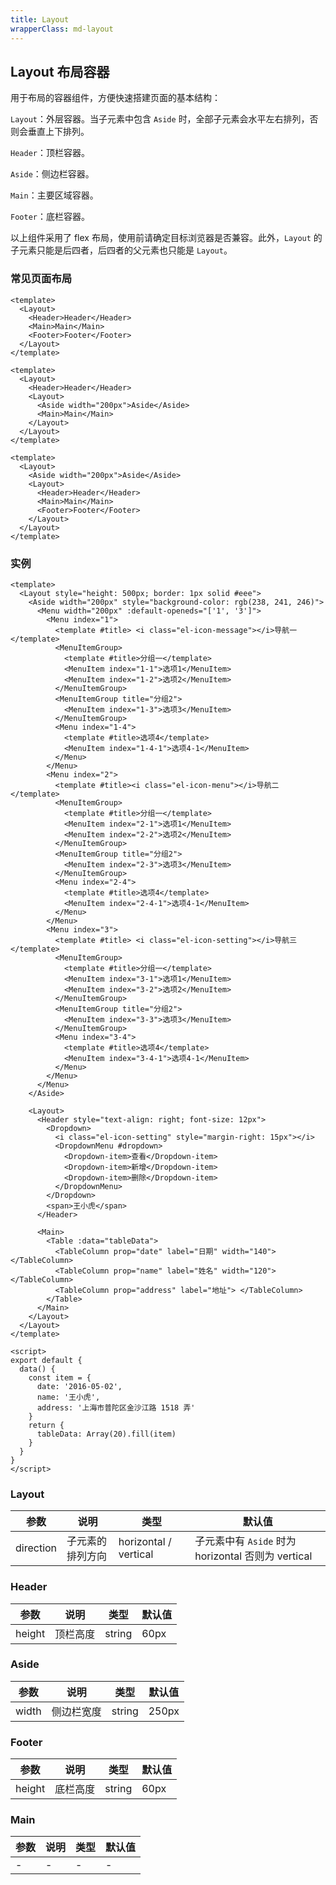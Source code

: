 ```yaml
---
title: Layout
wrapperClass: md-layout
---
```


## Layout 布局容器

用于布局的容器组件，方便快速搭建页面的基本结构：

`Layout`：外层容器。当子元素中包含 `Aside` 时，全部子元素会水平左右排列，否则会垂直上下排列。

`Header`：顶栏容器。

`Aside`：侧边栏容器。

`Main`：主要区域容器。

`Footer`：底栏容器。

以上组件采用了 flex 布局，使用前请确定目标浏览器是否兼容。此外，`Layout` 的子元素只能是后四者，后四者的父元素也只能是 `Layout`。

### 常见页面布局

```vue demo
<template>
  <Layout>
    <Header>Header</Header>
    <Main>Main</Main>
    <Footer>Footer</Footer>
  </Layout>
</template>
```

```vue demo
<template>
  <Layout>
    <Header>Header</Header>
    <Layout>
      <Aside width="200px">Aside</Aside>
      <Main>Main</Main>
    </Layout>
  </Layout>
</template>
```

```vue demo
<template>
  <Layout>
    <Aside width="200px">Aside</Aside>
    <Layout>
      <Header>Header</Header>
      <Main>Main</Main>
      <Footer>Footer</Footer>
    </Layout>
  </Layout>
</template>
```

### 实例

```vue demo
<template>
  <Layout style="height: 500px; border: 1px solid #eee">
    <Aside width="200px" style="background-color: rgb(238, 241, 246)">
      <Menu width="200px" :default-openeds="['1', '3']">
        <Menu index="1">
          <template #title> <i class="el-icon-message"></i>导航一 </template>
          <MenuItemGroup>
            <template #title>分组一</template>
            <MenuItem index="1-1">选项1</MenuItem>
            <MenuItem index="1-2">选项2</MenuItem>
          </MenuItemGroup>
          <MenuItemGroup title="分组2">
            <MenuItem index="1-3">选项3</MenuItem>
          </MenuItemGroup>
          <Menu index="1-4">
            <template #title>选项4</template>
            <MenuItem index="1-4-1">选项4-1</MenuItem>
          </Menu>
        </Menu>
        <Menu index="2">
          <template #title><i class="el-icon-menu"></i>导航二</template>
          <MenuItemGroup>
            <template #title>分组一</template>
            <MenuItem index="2-1">选项1</MenuItem>
            <MenuItem index="2-2">选项2</MenuItem>
          </MenuItemGroup>
          <MenuItemGroup title="分组2">
            <MenuItem index="2-3">选项3</MenuItem>
          </MenuItemGroup>
          <Menu index="2-4">
            <template #title>选项4</template>
            <MenuItem index="2-4-1">选项4-1</MenuItem>
          </Menu>
        </Menu>
        <Menu index="3">
          <template #title> <i class="el-icon-setting"></i>导航三 </template>
          <MenuItemGroup>
            <template #title>分组一</template>
            <MenuItem index="3-1">选项1</MenuItem>
            <MenuItem index="3-2">选项2</MenuItem>
          </MenuItemGroup>
          <MenuItemGroup title="分组2">
            <MenuItem index="3-3">选项3</MenuItem>
          </MenuItemGroup>
          <Menu index="3-4">
            <template #title>选项4</template>
            <MenuItem index="3-4-1">选项4-1</MenuItem>
          </Menu>
        </Menu>
      </Menu>
    </Aside>

    <Layout>
      <Header style="text-align: right; font-size: 12px">
        <Dropdown>
          <i class="el-icon-setting" style="margin-right: 15px"></i>
          <DropdownMenu #dropdown>
            <Dropdown-item>查看</Dropdown-item>
            <Dropdown-item>新增</Dropdown-item>
            <Dropdown-item>删除</Dropdown-item>
          </DropdownMenu>
        </Dropdown>
        <span>王小虎</span>
      </Header>

      <Main>
        <Table :data="tableData">
          <TableColumn prop="date" label="日期" width="140"> </TableColumn>
          <TableColumn prop="name" label="姓名" width="120"> </TableColumn>
          <TableColumn prop="address" label="地址"> </TableColumn>
        </Table>
      </Main>
    </Layout>
  </Layout>
</template>

<script>
export default {
  data() {
    const item = {
      date: '2016-05-02',
      name: '王小虎',
      address: '上海市普陀区金沙江路 1518 弄'
    }
    return {
      tableData: Array(20).fill(item)
    }
  }
}
</script>
```

### Layout

| 参数      | 说明             | 类型                  | 默认值                                             |
| --------- | ---------------- | --------------------- | -------------------------------------------------- |
| direction | 子元素的排列方向 | horizontal / vertical | 子元素中有 `Aside` 时为 horizontal 否则为 vertical |

### Header

| 参数   | 说明     | 类型   | 默认值 |
| ------ | -------- | ------ | ------ |
| height | 顶栏高度 | string | 60px   |

### Aside

| 参数  | 说明       | 类型   | 默认值 |
| ----- | ---------- | ------ | ------ |
| width | 侧边栏宽度 | string | 250px  |

### Footer

| 参数   | 说明     | 类型   | 默认值 |
| ------ | -------- | ------ | ------ |
| height | 底栏高度 | string | 60px   |

### Main

| 参数 | 说明 | 类型 | 默认值 |
| ---- | ---- | ---- | ------ |
| -    | -    | -    | -      |
